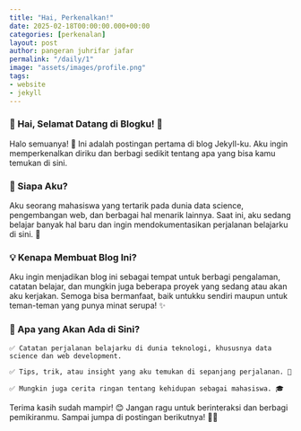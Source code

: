 ```yaml
---
title: "Hai, Perkenalkan!"
date: 2025-02-18T00:00:00.000+00:00
categories: [perkenalan]
layout: post
author: pangeran juhrifar jafar
permalink: "/daily/1"
image: "assets/images/profile.png"
tags:
- website
- jekyll
---
```


### 🌟 Hai, Selamat Datang di Blogku! 👋

Halo semuanya! 🎉 Ini adalah postingan pertama di blog Jekyll-ku. Aku ingin memperkenalkan diriku dan berbagi sedikit tentang apa yang bisa kamu temukan di sini.

### 🧐 Siapa Aku?

Aku seorang mahasiswa yang tertarik pada dunia data science, pengembangan web, dan berbagai hal menarik lainnya. Saat ini, aku sedang belajar banyak hal baru dan ingin mendokumentasikan perjalanan belajarku di sini. 🚀

### 💡 Kenapa Membuat Blog Ini?

Aku ingin menjadikan blog ini sebagai tempat untuk berbagi pengalaman, catatan belajar, dan mungkin juga beberapa proyek yang sedang atau akan aku kerjakan. Semoga bisa bermanfaat, baik untukku sendiri maupun untuk teman-teman yang punya minat serupa! ✨

### 📌 Apa yang Akan Ada di Sini?

    ✅ Catatan perjalanan belajarku di dunia teknologi, khususnya data science dan web development.

    ✅ Tips, trik, atau insight yang aku temukan di sepanjang perjalanan. 🎯

    ✅ Mungkin juga cerita ringan tentang kehidupan sebagai mahasiswa. 🎓

Terima kasih sudah mampir! 😊 Jangan ragu untuk berinteraksi dan berbagi pemikiranmu. Sampai jumpa di postingan berikutnya! 🚀✨

